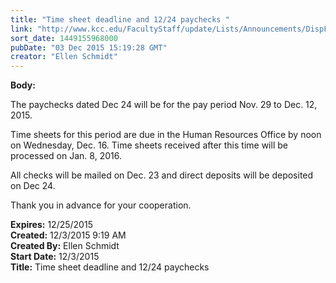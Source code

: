 ```yaml
---
title: "​Time sheet deadline and 12/24 paychecks "
link: "http://www.kcc.edu/FacultyStaff/update/Lists/Announcements/DispForm.aspx?ID=2104"
sort_date: 1449155968000
pubDate: "03 Dec 2015 15:19:28 GMT"
creator: "Ellen Schmidt"
---
```


<div><b>Body:</b> <div class="ExternalClass208BCA010EF9434F8D8714B7256D8FA2"><p>The paychecks dated Dec 24 will be for the pay period Nov. 29 to Dec. 12, 2015.</p>
<p>Time sheets for this period are due in the Human Resources Office by noon on Wednesday, Dec. 16. Time sheets received after this time will be processed on Jan. 8, 2016.</p>
<p>All checks will be mailed on Dec. 23 and direct deposits will be deposited on Dec 24.</p>
<p>Thank you in advance for your cooperation.</p></div></div>
<div><b>Expires:</b> 12/25/2015</div>
<div><b>Created:</b> 12/3/2015 9:19 AM</div>
<div><b>Created By:</b> Ellen Schmidt</div>
<div><b>Start Date:</b> 12/3/2015</div>
<div><b>Title:</b> ​Time sheet deadline and 12/24 paychecks </div>
